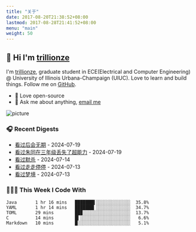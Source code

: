 ```yaml
---
title: "关于"
date: 2017-08-20T21:38:52+08:00
lastmod: 2017-08-28T21:41:52+08:00
menu: "main"
weight: 50
---
```


## 👋 Hi I'm [trillionze](https://www.trillionze.com)

I'm [trillionze](https://www.trillionze.com), graduate student in ECE(Electrical and Computer Engineering) @ University of Illinois Urbana-Champaign (UIUC). Love to learn and build things. Follow me on [GitHub](https://github.com/trillionze).

- 💼 Love open-source
- 💬 Ask me about anything, [email me](trillionze@163.com)

![picture](https://image.pseudoyu.com/images/dino.gif)

### 🎧 Recent Digests

<!-- douban starts -->
* <a href='http://movie.douban.com/subject/25805741/' target='_blank'>看过后会无期</a> - 2024-07-19
* <a href='http://movie.douban.com/subject/35749842/' target='_blank'>看过朱同在三年级丢失了超能力</a> - 2024-07-19
* <a href='http://movie.douban.com/subject/36877322/' target='_blank'>看过默杀</a> - 2024-07-14
* <a href='http://movie.douban.com/subject/35956190/' target='_blank'>看过走走停停</a> - 2024-07-13
* <a href='http://movie.douban.com/subject/34453198/' target='_blank'>看过梦境</a> - 2024-07-13
<!-- douban ends -->

### 👨🏻‍💻 This Week I Code With

<!-- code_time starts -->

```text
Java       1 hr 16 mins   ███████▌░░░░░░░░░░░░░  35.8%
YAML       1 hr 14 mins   ███████▎░░░░░░░░░░░░░  34.7%
TOML       29 mins        ██▉░░░░░░░░░░░░░░░░░░  13.7%
C          14 mins        █▍░░░░░░░░░░░░░░░░░░░   6.6%
Markdown   10 mins        █░░░░░░░░░░░░░░░░░░░░   5.1%
```

<!-- code_time ends -->